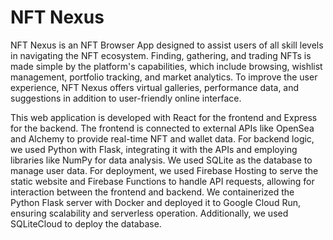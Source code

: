 # NFT Nexus
NFT Nexus is an NFT Browser App designed to assist users of all skill levels in navigating the NFT ecosystem. Finding, gathering, and trading NFTs is made simple by the platform's capabilities, which include browsing, wishlist management, portfolio tracking, and market analytics. To improve the user experience, NFT Nexus offers virtual galleries, performance data, and suggestions in addition to user-friendly online interface.

This web application is developed with React for the frontend and Express for the backend. The frontend is connected to external APIs like OpenSea and Alchemy to provide real-time NFT and wallet data. For backend logic, we used Python with Flask, integrating it with the APIs and employing libraries like NumPy for data analysis. We used SQLite as the database to manage user data.
For deployment, we used Firebase Hosting to serve the static website and Firebase Functions to handle API requests, allowing for interaction between the frontend and backend. We containerized the Python Flask server with Docker and deployed it to Google Cloud Run, ensuring scalability and serverless operation. Additionally, we used SQLiteCloud to deploy the database.
